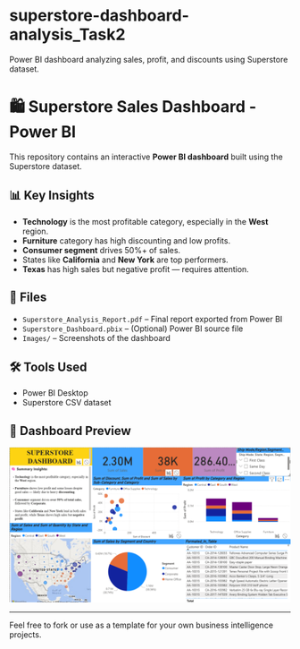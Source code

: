 # superstore-dashboard-analysis_Task2
 Power BI dashboard analyzing sales, profit, and discounts using Superstore dataset.
# 🛍️ Superstore Sales Dashboard - Power BI

This repository contains an interactive **Power BI dashboard** built using the Superstore dataset.

## 📊 Key Insights

- **Technology** is the most profitable category, especially in the **West** region.
- **Furniture** category has high discounting and low profits.
- **Consumer segment** drives 50%+ of sales.
- States like **California** and **New York** are top performers.
- **Texas** has high sales but negative profit — requires attention.

## 📁 Files

- `Superstore_Analysis_Report.pdf` – Final report exported from Power BI
- `Superstore_Dashboard.pbix` – (Optional) Power BI source file
- `Images/` – Screenshots of the dashboard

## 🛠️ Tools Used

- Power BI Desktop
- Superstore CSV dataset

## 📸 Dashboard Preview
![Superstore Dashboard](https://github.com/SnehardhaGhosh/superstore-dashboard-analysis_Task2/blob/main/dashboard_sample.png.png)

---

Feel free to fork or use as a template for your own business intelligence projects.
